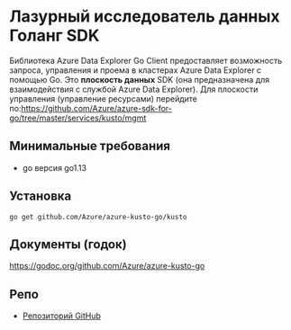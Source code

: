 # <a name="azure-data-explorer-golang-sdk"></a>Лазурный исследователь данных Голанг SDK

Библиотека Azure Data Explorer Go Client предоставляет возможность запроса, управления и проема в кластерах Azure Data Explorer с помощью Go. Это **плоскость данных** SDK (она предназначена для взаимодействия с службой Azure Data Explorer). Для плоскости управления (управление ресурсами) перейдите по:https://github.com/Azure/azure-sdk-for-go/tree/master/services/kusto/mgmt 

## <a name="minimum-requirements"></a>Минимальные требования
* go версия go1.13

## <a name="installation"></a>Установка
`go get github.com/Azure/azure-kusto-go/kusto`

## <a name="docs-godoc"></a>Документы (годок)
https://godoc.org/github.com/Azure/azure-kusto-go

## <a name="repo"></a>Репо
* [Репозиторий GitHub](https://github.com/Azure/azure-kusto-go)
